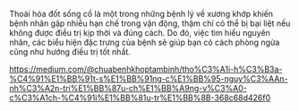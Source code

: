 Thoái hóa đốt sống cổ là một trong những bệnh lý về xương khớp khiến bệnh nhân gặp nhiều hạn chế trong vận động, thậm chí có thể bị bại liệt nếu không được điều trị kịp thời và đúng cách. Do đó, việc tìm hiểu nguyên nhân, các biểu hiện đặc trưng của bệnh sẽ giúp bạn có cách phòng ngừa cũng như hướng điều trị tốt nhất.





https://medium.com/@chuabenhkhoptambinh/tho%C3%A1i-h%C3%B3a-%C4%91%E1%BB%91t-s%E1%BB%91ng-c%E1%BB%95-nguy%C3%AAn-nh%C3%A2n-tri%E1%BB%87u-ch%E1%BB%A9ng-v%C3%A0-c%C3%A1ch-%C4%91i%E1%BB%81u-tr%E1%BB%8B-368c68d426f0
